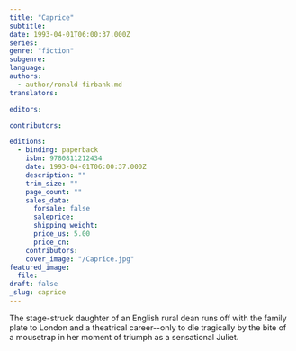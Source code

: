 ```yaml
---
title: "Caprice"
subtitle:
date: 1993-04-01T06:00:37.000Z
series:
genre: "fiction"
subgenre:
language:
authors:
  - author/ronald-firbank.md
translators:

editors:

contributors:

editions:
  - binding: paperback
    isbn: 9780811212434
    date: 1993-04-01T06:00:37.000Z
    description: ""
    trim_size: ""
    page_count: ""
    sales_data:
      forsale: false
      saleprice:
      shipping_weight:
      price_us: 5.00
      price_cn:
    contributors:
    cover_image: "/Caprice.jpg"
featured_image:
  file:
draft: false
_slug: caprice
---
```


The stage-struck daughter of an English rural dean runs off with the family plate to London and a theatrical career--only to die tragically by the bite of a mousetrap in her moment of triumph as a sensational Juliet. 

